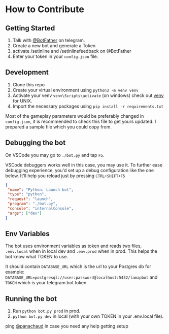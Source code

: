 # How to Contribute

## Getting Started

1. Talk with [@BotFather](https://t.me/botfather) on telegram.
1. Create a new bot and generate a Token
1. activate /setinline and /setinlinefeedback on @BotFather
1. Enter your token in your `config.json` file.

## Development

1. Clone this repo
2. Create your virtual environment using `python3 -m venv venv`
3. Activate your venv `venv\Scripts\activate` (on windows) check out [venv](https://docs.python.org/3/library/venv.html#module-venv) for UNIX.
4. Import the necessary packages using `pip install -r requirements.txt`

Most of the gameplay parameters would be preferably changed in `config.json`, it is recommended to check this file to get yours updated. I prepared a sample file which you could copy from.

## Debugging the bot

On VSCode you may go to `./bot.py` and tap `F5`.

VSCode debuggers works well in this case, you may use it. To further ease debugging experience, you'd set up a debug configuration like the one below. It'll help you reload just by pressing `CTRL+SHIFT+F5`

```json
{
 "name": "Python: Launch bot",
 "type": "python",
 "request": "launch",
 "program": "./bot.py",
 "console": "internalConsole",
 "args": ["dev"]
}
```

## Env Variables

The bot uses environment variables as token and reads two files, `.env.local` when in local dev and `.env.prod` when in prod. This helps the bot know what TOKEN to use.

It should contain `DATABASE_URL` which is the url to your Postgres db for example: `DATABASE_URL=postgresql://user:password@localhost:5432/lamapbot`
and `TOKEN` which is your telegram bot token

## Running the bot

1. Run `python bot.py prod` in prod.
2. `python bot.py dev` in local (with your own TOKEN in your .env.local file).

ping [@panachaud](https:t.me/panachaud) in case you need any help getting setup
